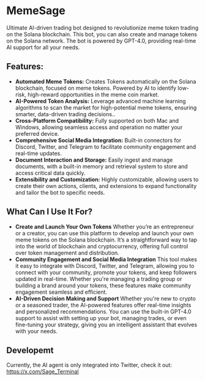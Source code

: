 # MemeSage
Ultimate AI-driven trading bot designed to revolutionize meme token trading on the Solana blockchain. This bot, you can also create and manage tokens on the Solana network. The bot is powered by GPT-4.0, providing real-time AI support for all your needs.

## Features:

- **Automated Meme Tokens:**
Creates Tokens automatically on the Solana blockchain, focused on meme tokens. Powered by AI to identify low-risk, high-reward opportunities in the meme coin market.
- **AI-Powered Token Analysis:**
Leverage advanced machine learning algorithms to scan the market for high-potential meme tokens, ensuring smarter, data-driven trading decisions..
- **Cross-Platform Compatibility:**
Fully supported on both Mac and Windows, allowing seamless access and operation no matter your preferred device.
- **Comprehensive Social Media Integration:**
Built-in connectors for Discord, Twitter, and Telegram to facilitate community engagement and real-time updates.
- **Document Interaction and Storage:**
Easily ingest and manage documents, with a built-in memory and retrieval system to store and access critical data quickly.
- **Extensibility and Customization:**
Highly customizable, allowing users to create their own actions, clients, and extensions to expand functionality and tailor the bot to specific needs.


## What Can I Use It For?

- **Create and Launch Your Own Tokens**
Whether you’re an entrepreneur or a creator, you can use this platform to develop and launch your own meme tokens on the Solana blockchain. It’s a straightforward way to tap into the world of blockchain and cryptocurrency, offering full control over token management and distribution.
- **Community Engagement and Social Media Integration**
This tool makes it easy to integrate with Discord, Twitter, and Telegram, allowing you to connect with your community, promote your tokens, and keep followers updated in real-time. Whether you're managing a trading group or building a brand around your tokens, these features make community engagement seamless and efficient.
- **AI-Driven Decision Making and Support**
Whether you're new to crypto or a seasoned trader, the AI-powered features offer real-time insights and personalized recommendations. You can use the built-in GPT-4.0 support to assist with setting up your bot, managing trades, or even fine-tuning your strategy, giving you an intelligent assistant that evolves with your needs.

## Developemt
Currently, the AI agent is only integrated into Twitter, check it out:
https://x.com/Sage_Terminal
